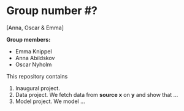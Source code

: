 # Group number #?
\[Anna, Oscar & Emma\]

**Group members:**
- Emma Knippel
- Anna Abildskov
- Oscar Nyholm

This repository contains  
1. Inaugural project. 
2. Data project. We fetch data from **source x** on **y** and show that ...
3. Model project. We model ...
